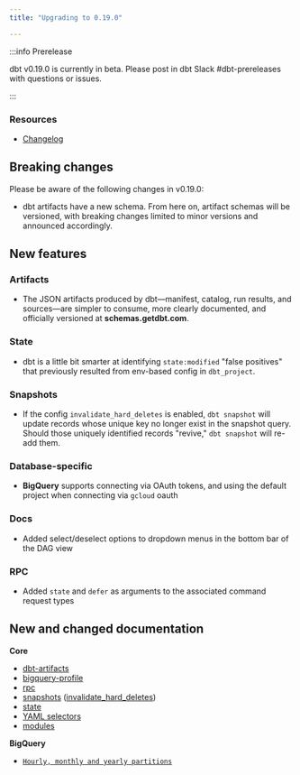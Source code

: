 ```yaml
---
title: "Upgrading to 0.19.0"

---
```


:::info Prerelease

dbt v0.19.0 is currently in beta. Please post in dbt Slack #dbt-prereleases with questions or issues.

:::

### Resources

- [Changelog](https://github.com/fishtown-analytics/dbt/blob/dev/kiyoshi-kuromiya/CHANGELOG.md)

## Breaking changes

Please be aware of the following changes in v0.19.0:

- dbt artifacts have a new schema. From here on, artifact schemas will be versioned, with breaking
changes limited to minor versions and announced accordingly.

## New features

### Artifacts
- The JSON artifacts produced by dbt—manifest, catalog, run results, and sources—are simpler to consume, more clearly documented, and officially versioned at **schemas.getdbt.com**.

### State
- dbt is a little bit smarter at identifying `state:modified` "false positives" that previously resulted from env-based config in `dbt_project`.

### Snapshots
- If the config `invalidate_hard_deletes` is enabled, `dbt snapshot` will update records whose unique key no longer exist in the snapshot query. Should those uniquely identified records "revive," `dbt snapshot` will re-add them.

### Database-specific
- **BigQuery** supports connecting via OAuth tokens, and using the default project when connecting via `gcloud` oauth

### Docs
- Added select/deselect options to dropdown menus in the bottom bar of the DAG view

### RPC
- Added `state` and `defer` as arguments to the associated command request types

## New and changed documentation

**Core**
- [dbt-artifacts](dbt-artifacts)
- [bigquery-profile](bigquery-profile)
- [rpc](rpc)
- [snapshots](snapshots) ([invalidate_hard_deletes](invalidate_hard_deletes))
- [state](understanding-state)
- [YAML selectors](yaml-selectors)
- [modules](modules)

**BigQuery**
- [`Hourly, monthly and yearly partitions`](bigquery-configs#partitioning-by-a-date-or-timestamp)
